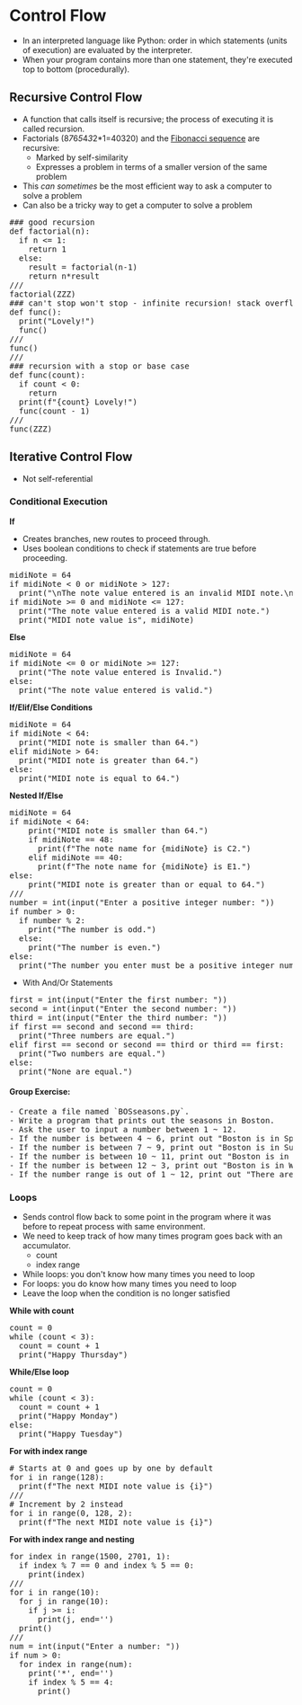 # Control Flow
- In an interpreted language like Python: order in which statements (units of execution) are evaluated by the interpreter.
- When your program contains more than one statement, they're executed top to bottom (procedurally).

## Recursive Control Flow
- A function that calls itself is recursive; the process of executing it is called recursion.
- Factorials (8*7*6*5*4*3*2*1=40320) and the [Fibonacci sequence](https://www.mathsisfun.com/numbers/fibonacci-sequence.html) are recursive:
  - Marked by self-similarity
  - Expresses a problem in terms of a smaller version of the same problem
- This *can sometimes* be the most efficient way to ask a computer to solve a problem
- Can also be a tricky way to get a computer to solve a problem
<pre>
### good recursion
def factorial(n):
  if n <= 1:
    return 1
  else:
    result = factorial(n-1)
    return n*result
///
factorial(ZZZ)
### can't stop won't stop - infinite recursion! stack overflow!
def func():
  print("Lovely!")
  func()
///
func()
///
### recursion with a stop or base case
def func(count):
  if count < 0:
    return
  print(f"{count} Lovely!")
  func(count - 1)
///
func(ZZZ)
</pre>

## Iterative Control Flow
- Not self-referential

### Conditional Execution
**If**
- Creates branches, new routes to proceed through.
- Uses boolean conditions to check if statements are true before proceeding.
<pre>
midiNote = 64
if midiNote < 0 or midiNote > 127:
  print("\nThe note value entered is an invalid MIDI note.\n")
if midiNote >= 0 and midiNote <= 127:
  print("The note value entered is a valid MIDI note.")
  print("MIDI note value is", midiNote)
</pre>

**Else**
<pre>
midiNote = 64
if midiNote <= 0 or midiNote >= 127:
  print("The note value entered is Invalid.")
else:
  print("The note value entered is valid.")
</pre>

**If/Elif/Else Conditions**
<pre>
midiNote = 64
if midiNote < 64:
  print("MIDI note is smaller than 64.")
elif midiNote > 64:
  print("MIDI note is greater than 64.")
else:
  print("MIDI note is equal to 64.")
</pre>

**Nested If/Else**
<pre>
midiNote = 64
if midiNote < 64:
    print("MIDI note is smaller than 64.")
    if midiNote == 48:
      print(f"The note name for {midiNote} is C2.")
    elif midiNote == 40:
      print(f"The note name for {midiNote} is E1.")
else:
    print("MIDI note is greater than or equal to 64.")
///
number = int(input("Enter a positive integer number: "))
if number > 0:
  if number % 2:
    print("The number is odd.")
  else:
    print("The number is even.")
else:
  print("The number you enter must be a positive integer number.")
</pre>
- With And/Or Statements
<pre>
first = int(input("Enter the first number: "))
second = int(input("Enter the second number: "))
third = int(input("Enter the third number: "))
if first == second and second == third:
  print("Three numbers are equal.")
elif first == second or second == third or third == first:
  print("Two numbers are equal.")
else:
  print("None are equal.")
</pre>

#### Group Exercise:
<pre>
- Create a file named `BOSseasons.py`.
- Write a program that prints out the seasons in Boston.
- Ask the user to input a number between 1 ~ 12.
- If the number is between 4 ~ 6, print out "Boston is in Spring".
- If the number is between 7 ~ 9, print out "Boston is in Summer".
- If the number is between 10 ~ 11, print out "Boston is in Autumn".
- If the number is between 12 ~ 3, print out "Boston is in Winter".
- If the number range is out of 1 ~ 12, print out "There are only 12 months in a year."
</pre>

### Loops
- Sends control flow back to some point in the program where it was before to repeat process with same environment.
- We need to keep track of how many times program goes back with an accumulator.
  - count
  - index range
- While loops: you don't know how many times you need to loop
- For loops: you do know how many times you need to loop
- Leave the loop when the condition is no longer satisfied

**While with count**
<pre>
count = 0
while (count < 3): 	
  count = count + 1
  print("Happy Thursday")
</pre>

**While/Else loop**
<pre>
count = 0
while (count < 3): 	
  count = count + 1
  print("Happy Monday")
else:
  print("Happy Tuesday")
</pre>

**For with index range**
<pre>
# Starts at 0 and goes up by one by default
for i in range(128):
  print(f"The next MIDI note value is {i}")
///
# Increment by 2 instead
for i in range(0, 128, 2):
  print(f"The next MIDI note value is {i}")
</pre>

**For with index range and nesting**
<pre>
for index in range(1500, 2701, 1):
  if index % 7 == 0 and index % 5 == 0:
    print(index)
///
for i in range(10):
  for j in range(10):
    if j >= i:
      print(j, end='')
  print()
///  
num = int(input("Enter a number: "))
if num > 0:
  for index in range(num):
    print('*', end='')
    if index % 5 == 4:
      print()
</pre>
